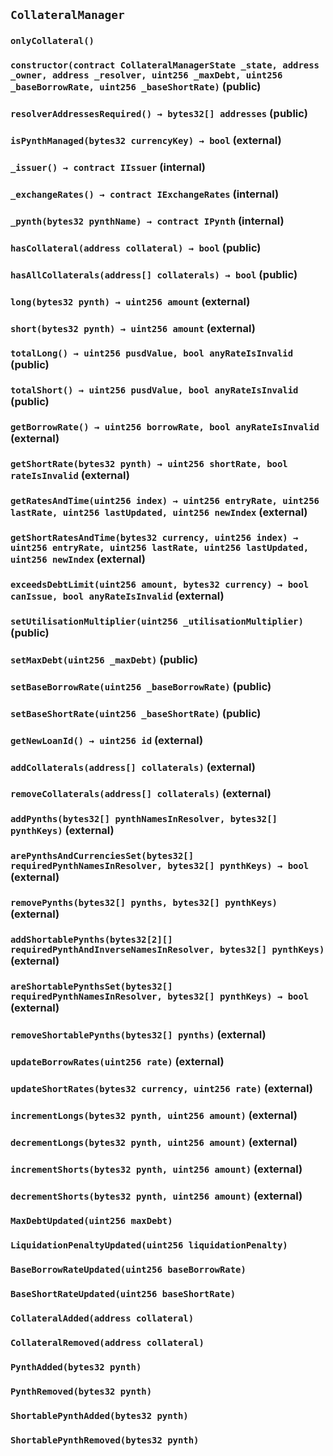 ## `CollateralManager`

### `onlyCollateral()`

### `constructor(contract CollateralManagerState _state, address _owner, address _resolver, uint256 _maxDebt, uint256 _baseBorrowRate, uint256 _baseShortRate)` (public)

### `resolverAddressesRequired() → bytes32[] addresses` (public)

### `isPynthManaged(bytes32 currencyKey) → bool` (external)

### `_issuer() → contract IIssuer` (internal)

### `_exchangeRates() → contract IExchangeRates` (internal)

### `_pynth(bytes32 pynthName) → contract IPynth` (internal)

### `hasCollateral(address collateral) → bool` (public)

### `hasAllCollaterals(address[] collaterals) → bool` (public)

### `long(bytes32 pynth) → uint256 amount` (external)

### `short(bytes32 pynth) → uint256 amount` (external)

### `totalLong() → uint256 pusdValue, bool anyRateIsInvalid` (public)

### `totalShort() → uint256 pusdValue, bool anyRateIsInvalid` (public)

### `getBorrowRate() → uint256 borrowRate, bool anyRateIsInvalid` (external)

### `getShortRate(bytes32 pynth) → uint256 shortRate, bool rateIsInvalid` (external)

### `getRatesAndTime(uint256 index) → uint256 entryRate, uint256 lastRate, uint256 lastUpdated, uint256 newIndex` (external)

### `getShortRatesAndTime(bytes32 currency, uint256 index) → uint256 entryRate, uint256 lastRate, uint256 lastUpdated, uint256 newIndex` (external)

### `exceedsDebtLimit(uint256 amount, bytes32 currency) → bool canIssue, bool anyRateIsInvalid` (external)

### `setUtilisationMultiplier(uint256 _utilisationMultiplier)` (public)

### `setMaxDebt(uint256 _maxDebt)` (public)

### `setBaseBorrowRate(uint256 _baseBorrowRate)` (public)

### `setBaseShortRate(uint256 _baseShortRate)` (public)

### `getNewLoanId() → uint256 id` (external)

### `addCollaterals(address[] collaterals)` (external)

### `removeCollaterals(address[] collaterals)` (external)

### `addPynths(bytes32[] pynthNamesInResolver, bytes32[] pynthKeys)` (external)

### `arePynthsAndCurrenciesSet(bytes32[] requiredPynthNamesInResolver, bytes32[] pynthKeys) → bool` (external)

### `removePynths(bytes32[] pynths, bytes32[] pynthKeys)` (external)

### `addShortablePynths(bytes32[2][] requiredPynthAndInverseNamesInResolver, bytes32[] pynthKeys)` (external)

### `areShortablePynthsSet(bytes32[] requiredPynthNamesInResolver, bytes32[] pynthKeys) → bool` (external)

### `removeShortablePynths(bytes32[] pynths)` (external)

### `updateBorrowRates(uint256 rate)` (external)

### `updateShortRates(bytes32 currency, uint256 rate)` (external)

### `incrementLongs(bytes32 pynth, uint256 amount)` (external)

### `decrementLongs(bytes32 pynth, uint256 amount)` (external)

### `incrementShorts(bytes32 pynth, uint256 amount)` (external)

### `decrementShorts(bytes32 pynth, uint256 amount)` (external)

### `MaxDebtUpdated(uint256 maxDebt)`

### `LiquidationPenaltyUpdated(uint256 liquidationPenalty)`

### `BaseBorrowRateUpdated(uint256 baseBorrowRate)`

### `BaseShortRateUpdated(uint256 baseShortRate)`

### `CollateralAdded(address collateral)`

### `CollateralRemoved(address collateral)`

### `PynthAdded(bytes32 pynth)`

### `PynthRemoved(bytes32 pynth)`

### `ShortablePynthAdded(bytes32 pynth)`

### `ShortablePynthRemoved(bytes32 pynth)`
